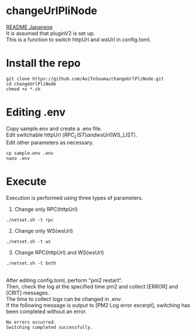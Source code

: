 # changeUrlPliNode
[README Japanese](https://github.com/AoiToSouma/changeUrlPliNode/blob/main/README_jp.md)<br>
It is assumed that pluginV2 is set up.<br>
This is a function to switch httpUrl and wsUrl in config.toml.

# Install the repo
```
git clone https://github.com/AoiToSouma/changeUrlPliNode.git
cd changeUrlPliNode
chmod +x *.sh
```

# Editing .env
Copy sample.env and create a .env file.<br>
Edit switchable httpUrl ($RPC_LIST) and wsUrl ($WS_LIST).<br>
Edit other parameters as necessary.
```
cp sample.env .env
nano .env
```

# Execute
Execution is performed using three types of parameters.<br>
1. Change only RPC(httpUrl)
```
./netset.sh -t rpc
```
2. Change only WS(wsUrl)
```
./netset.sh -t ws
```
3. Change RPC(httpUrl) and WS(wsUrl)
```
./netset.sh -t both
```
<br>
After editing config.toml, perform "pm2 restart".<br>
Then, check the log at the specified time pm2 and collect [ERROR] and [CRIT] messages.<br>
The time to collect logs can be changed in .env.<br>
If the following message is output to [PM2 Log error excerpt], switching has been completed without an error.

```
No errors occurred.
Switching completed successfully.
```
